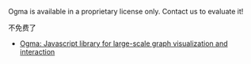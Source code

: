 

Ogma is available in a proprietary license only. Contact us to evaluate it!

不免费了

- [Ogma: Javascript library for large-scale graph visualization and interaction ](https://linkurio.us/blog/ogma-js-library-large-scale-graph-visualization/)